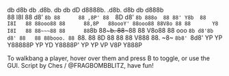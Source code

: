 db   d8b   db  .d8b.  db      db   dD d8888b.  .d8b.  d8b   db  d888b  
88   I8I   88 d8' `8b 88      88 ,8P' 88  `8D d8' `8b 888o  88 88' Y8b 
88   I8I   88 88ooo88 88      88,8P   88oooY' 88ooo88 88V8o 88 88      
Y8   I8I   88 88~~~88 88      88`8b   88~~~b. 88~~~88 88 V8o88 88  ooo 
`8b d8'8b d8' 88   88 88booo. 88 `88. 88   8D 88   88 88  V888 88. ~8~ 
 `8b8' `8d8'  YP   YP Y88888P YP   YD Y8888P' YP   YP VP   V8P  Y888P  
                                                    
To walkbang a player, hover over them and press B to toggle, or use the GUI.
Script by Ches / @FRAGBOMBBLITZ, have fun!                                                   
